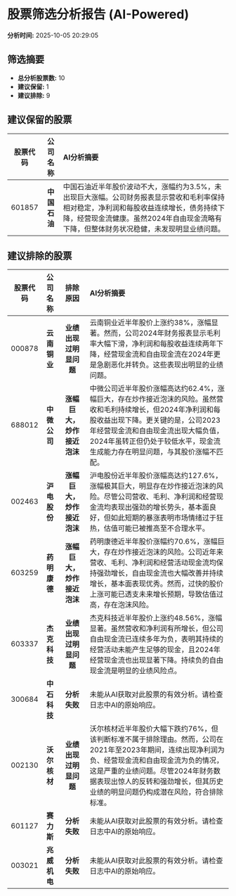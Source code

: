 # 股票筛选分析报告 (AI-Powered)

**分析时间:** 2025-10-05 20:29:05

## 筛选摘要

- **总分析股票数:** 10
- **建议保留:** 1
- **建议排除:** 9

## 建议保留的股票

| 股票代码 | 公司名称 | AI分析摘要 |
|:---:|:---:|:---|
| 601857 | **中国石油** | 中国石油近半年股价波动不大，涨幅约为3.5%，未出现巨大涨幅。公司财务报表显示营收和毛利率保持相对稳定，净利润和每股收益连续增长，债务持续下降，经营现金流健康。虽然2024年自由现金流略有下降，但整体财务状况稳健，未发现明显业绩问题。 |

## 建议排除的股票

| 股票代码 | 公司名称 | 排除原因 | AI分析摘要 |
|:---:|:---:|:---:|:---|
| 000878 | **云南铜业** | **业绩出现过明显问题** | 云南铜业近半年股价上涨约38%，涨幅显著。然而，公司2024年财务报表显示毛利率大幅下滑，净利润和每股收益连续两年下降，经营现金流和自由现金流在2024年更是急剧恶化并转负。这些表现出明显的业绩问题。 |
| 688012 | **中微公司** | **涨幅巨大，炒作接近泡沫** | 中微公司近半年股价涨幅高达约62.4%，涨幅巨大，存在炒作接近泡沫的风险。虽然营收和毛利持续增长，但2024年净利润和每股收益出现下降。更关键的是，公司2023年经营现金流和自由现金流出现大幅负值，2024年虽转正但仍处于较低水平，现金流生成能力存在明显问题，与其股价涨幅不匹配。 |
| 002463 | **沪电股份** | **涨幅巨大，炒作接近泡沫** | 沪电股份近半年股价涨幅高达约127.6%，涨幅极其巨大，明显存在炒作接近泡沫的风险。尽管公司营收、毛利、净利润和经营现金流均表现出强劲的增长势头，基本面良好，但如此短期的暴涨表明市场情绪过于狂热，估值可能已被推高至不合理水平。 |
| 603259 | **药明康德** | **涨幅巨大，炒作接近泡沫** | 药明康德近半年股价涨幅约70.6%，涨幅巨大，存在炒作接近泡沫的风险。公司近年来营收、毛利、净利润和经营活动现金流均保持强劲增长，自由现金流也大幅改善并持续增长，基本面表现优秀。然而，过快的股价上涨可能已透支未来增长预期，导致估值过高，存在泡沫风险。 |
| 603337 | **杰克科技** | **业绩出现过明显问题** | 杰克科技近半年股价上涨约48.56%，涨幅显著。虽然营收和净利润有所增长，但公司自由现金流已连续多年为负，表明其持续的经营活动未能产生足够的现金，且2024年经营现金流也出现显著下降。持续负的自由现金流是明显的业绩风险点。 |
| 300684 | **中石科技** | **分析失败** | 未能从AI获取对此股票的有效分析。请检查日志中AI的原始响应。 |
| 002130 | **沃尔核材** | **业绩出现过明显问题** | 沃尔核材近半年股价大幅下跌约76%，但该判断标准不属于排除理由。然而，公司在2021年至2023年期间，连续出现净利润为负、经营现金流和自由现金流为负的情况，这是严重的业绩问题。尽管2024年财务数据表现出惊人的反转和强劲增长，但其历史业绩的明显问题仍构成潜在风险，符合排除标准。 |
| 601127 | **赛力斯** | **分析失败** | 未能从AI获取对此股票的有效分析。请检查日志中AI的原始响应。 |
| 003021 | **兆威机电** | **分析失败** | 未能从AI获取对此股票的有效分析。请检查日志中AI的原始响应。 |
